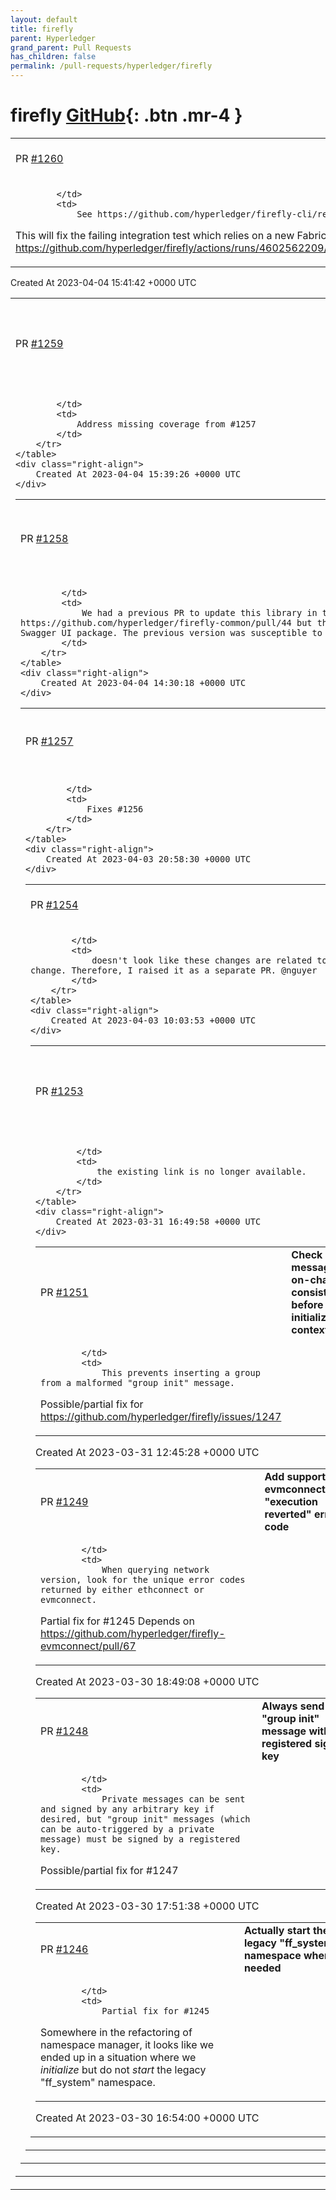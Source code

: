```yaml
---
layout: default
title: firefly
parent: Hyperledger
grand_parent: Pull Requests
has_children: false
permalink: /pull-requests/hyperledger/firefly
---
```


# firefly <span class="fs-3 right-align">[GitHub](https://github.com/hyperledger/firefly){: .btn .mr-4 }</span>


<div>
    <table>
        <tr>
            <td>
                PR <a href="https://github.com/hyperledger/firefly/pull/1260" class=".btn">#1260</a>
            </td>
            <td>
                <b>
                    Update CLI to v1.2.1
                </b>
            </td>
        </tr>
        <tr>
            <td>
                
            </td>
            <td>
                See https://github.com/hyperledger/firefly-cli/releases/tag/v1.2.1

This will fix the failing integration test which relies on a new Fabric flag: https://github.com/hyperledger/firefly/actions/runs/4602562209/jobs/8131661028
            </td>
        </tr>
    </table>
    <div class="right-align">
        Created At 2023-04-04 15:41:42 +0000 UTC
    </div>
</div>

<div>
    <table>
        <tr>
            <td>
                PR <a href="https://github.com/hyperledger/firefly/pull/1259" class=".btn">#1259</a>
            </td>
            <td>
                <b>
                    Fix coverage gaps from new operation update logic
                </b>
            </td>
        </tr>
        <tr>
            <td>
                
            </td>
            <td>
                Address missing coverage from #1257
            </td>
        </tr>
    </table>
    <div class="right-align">
        Created At 2023-04-04 15:39:26 +0000 UTC
    </div>
</div>

<div>
    <table>
        <tr>
            <td>
                PR <a href="https://github.com/hyperledger/firefly/pull/1258" class=".btn">#1258</a>
            </td>
            <td>
                <b>
                    Update Swagger UI used in the docs site
                </b>
            </td>
        </tr>
        <tr>
            <td>
                
            </td>
            <td>
                We had a previous PR to update this library in the product itself https://github.com/hyperledger/firefly-common/pull/44 but the published docs site still used the old Swagger UI package. The previous version was susceptible to URL injection attacks so this PR fixes that.
            </td>
        </tr>
    </table>
    <div class="right-align">
        Created At 2023-04-04 14:30:18 +0000 UTC
    </div>
</div>

<div>
    <table>
        <tr>
            <td>
                PR <a href="https://github.com/hyperledger/firefly/pull/1257" class=".btn">#1257</a>
            </td>
            <td>
                <b>
                    Do not update operations once they enter succeeded/failed state
                </b>
            </td>
        </tr>
        <tr>
            <td>
                
            </td>
            <td>
                Fixes #1256
            </td>
        </tr>
    </table>
    <div class="right-align">
        Created At 2023-04-03 20:58:30 +0000 UTC
    </div>
</div>

<div>
    <table>
        <tr>
            <td>
                PR <a href="https://github.com/hyperledger/firefly/pull/1254" class=".btn">#1254</a>
            </td>
            <td>
                <b>
                    fixing broken test
                </b>
            </td>
        </tr>
        <tr>
            <td>
                
            </td>
            <td>
                doesn't look like these changes are related to the single-line change. Therefore, I raised it as a separate PR. @nguyer 
            </td>
        </tr>
    </table>
    <div class="right-align">
        Created At 2023-04-03 10:03:53 +0000 UTC
    </div>
</div>

<div>
    <table>
        <tr>
            <td>
                PR <a href="https://github.com/hyperledger/firefly/pull/1253" class=".btn">#1253</a>
            </td>
            <td>
                <b>
                    fixing broken link for polygon testnet json-rpc endpoint
                </b>
            </td>
        </tr>
        <tr>
            <td>
                
            </td>
            <td>
                the existing link is no longer available. 
            </td>
        </tr>
    </table>
    <div class="right-align">
        Created At 2023-03-31 16:49:58 +0000 UTC
    </div>
</div>

<div>
    <table>
        <tr>
            <td>
                PR <a href="https://github.com/hyperledger/firefly/pull/1251" class=".btn">#1251</a>
            </td>
            <td>
                <b>
                    Check message on-chain consistency before initializing context
                </b>
            </td>
        </tr>
        <tr>
            <td>
                
            </td>
            <td>
                This prevents inserting a group from a malformed "group init" message.

Possible/partial fix for https://github.com/hyperledger/firefly/issues/1247
            </td>
        </tr>
    </table>
    <div class="right-align">
        Created At 2023-03-31 12:45:28 +0000 UTC
    </div>
</div>

<div>
    <table>
        <tr>
            <td>
                PR <a href="https://github.com/hyperledger/firefly/pull/1249" class=".btn">#1249</a>
            </td>
            <td>
                <b>
                    Add support for evmconnect's "execution reverted" error code
                </b>
            </td>
        </tr>
        <tr>
            <td>
                
            </td>
            <td>
                When querying network version, look for the unique error codes returned by either ethconnect or evmconnect.

Partial fix for #1245
Depends on https://github.com/hyperledger/firefly-evmconnect/pull/67
            </td>
        </tr>
    </table>
    <div class="right-align">
        Created At 2023-03-30 18:49:08 +0000 UTC
    </div>
</div>

<div>
    <table>
        <tr>
            <td>
                PR <a href="https://github.com/hyperledger/firefly/pull/1248" class=".btn">#1248</a>
            </td>
            <td>
                <b>
                    Always send "group init" message with a registered signing key
                </b>
            </td>
        </tr>
        <tr>
            <td>
                
            </td>
            <td>
                Private messages can be sent and signed by any arbitrary key if desired, but "group init" messages (which can be auto-triggered by a private message) must be signed by a registered key.

Possible/partial fix for #1247
            </td>
        </tr>
    </table>
    <div class="right-align">
        Created At 2023-03-30 17:51:38 +0000 UTC
    </div>
</div>

<div>
    <table>
        <tr>
            <td>
                PR <a href="https://github.com/hyperledger/firefly/pull/1246" class=".btn">#1246</a>
            </td>
            <td>
                <b>
                    Actually start the legacy "ff_system" namespace when needed
                </b>
            </td>
        </tr>
        <tr>
            <td>
                
            </td>
            <td>
                Partial fix for #1245

Somewhere in the refactoring of namespace manager, it looks like we ended up in a situation where we _initialize_ but do not _start_ the legacy "ff_system" namespace.
            </td>
        </tr>
    </table>
    <div class="right-align">
        Created At 2023-03-30 16:54:00 +0000 UTC
    </div>
</div>

